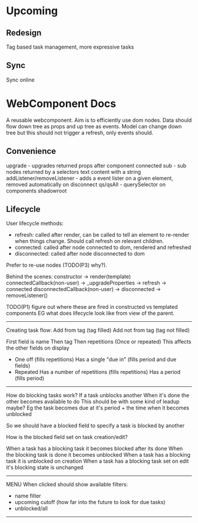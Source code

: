 # Upcoming

## Redesign

Tag based task management, more expressive tasks

## Sync

Sync online

# WebComponent Docs

A reusable webcomponent. Aim is to efficiently use dom nodes.
Data should flow down tree as props and up tree as events.
Model can change down tree but this should not trigger a refresh, only events should.

## Convenience

upgrade - upgrades returned props after component connected
sub - sub nodes returned by a selectors text content with a string
addListener/removeListener - adds a event lister on a given element, removed automatically on disconnect
qs/qsAll - querySelector on components shadowroot

## Lifecycle

User lifecycle methods:

- refresh: called after render, can be called to tell an element to re-render when things change. Should call refresh on relevant children.
- connected: called after node connected to dom, rendered and refreshed
- disconnected: called after node disconnected to dom

Prefer to re-use nodes (TODO(P3) why?).

Behind the scenes:
constructor -> render(template)
connectedCallback(non-user) -> \_upgradeProperties -> refresh -> connected
disconnectedCallback(non-user) -> disconnected -> removeListener()

TODO(P1) figure out where these are fired in constructed vs templated components
EG what does lifecycle look like from view of the parent.

---

Creating task flow:
Add from tag (tag filled)
Add not from tag (tag not filled)

First field is name
Then tag
Then repetitions (Once or repeated) This affects the other fields on display

- One off (fills repetitions)
  Has a single "due in" (fills period and due fields)
- Repeated
  Has a number of repetitions (fills repetitions)
  Has a period (fills period)

---

How do blocking tasks work?
If a task unblocks another
When it's done the other becomes available to do
This should be with some kind of leadup maybe?
Eg the task becomes due at it's period + the time when it becomes unblocked

So we should have a blocked field to specify a task is blocked by another

How is the blocked field set on task creation/edit?

When a task has a blocking task it becomes blocked after its done
When the blocking task is done it becomes unblocked
When a task has a blocking task it is unblocked on creation
When a task has a blocking task set on edit it's blocking state is unchanged

---

MENU
When clicked should show available filters:

- name filter
- upcoming cutoff (how far into the future to look for due tasks)
- unblocked/all

---
